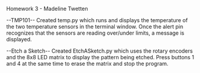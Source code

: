 Homework 3 - Madeline Twetten

--TMP101--
Created temp.py which runs and displays the temperature of the two 
temperature sensors in the terminal window. Once the alert pin recognizes
that the sensors are reading over/under limits, a message is displayed.

--Etch a Sketch--
Created EtchASketch.py which uses the rotary encoders and the 8x8 LED
matrix to display the pattern being etched. Press buttons 1 and 4 at the
same time to erase the matrix and stop the program.